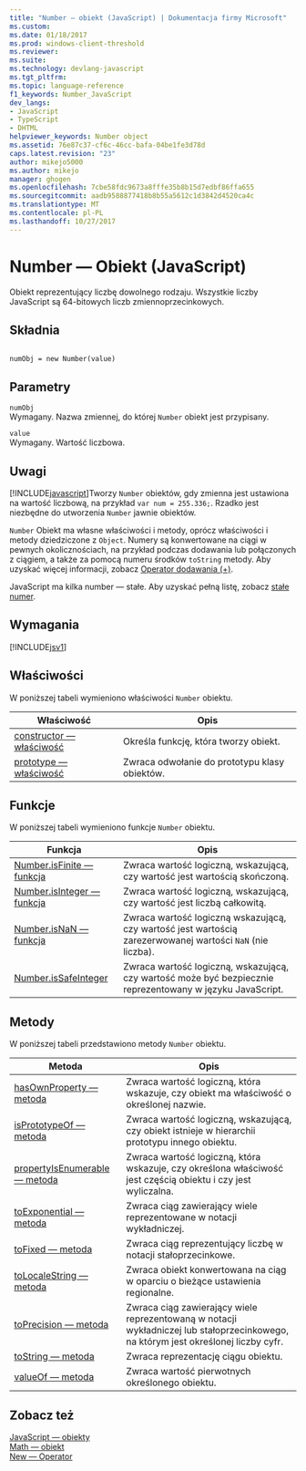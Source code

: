 ```yaml
---
title: "Number — obiekt (JavaScript) | Dokumentacja firmy Microsoft"
ms.custom: 
ms.date: 01/18/2017
ms.prod: windows-client-threshold
ms.reviewer: 
ms.suite: 
ms.technology: devlang-javascript
ms.tgt_pltfrm: 
ms.topic: language-reference
f1_keywords: Number_JavaScript
dev_langs:
- JavaScript
- TypeScript
- DHTML
helpviewer_keywords: Number object
ms.assetid: 76e87c37-cf6c-46cc-bafa-04be1fe3d78d
caps.latest.revision: "23"
author: mikejo5000
ms.author: mikejo
manager: ghogen
ms.openlocfilehash: 7cbe58fdc9673a8fffe35b8b15d7edbf86ffa655
ms.sourcegitcommit: aadb9588877418b8b55a5612c1d3842d4520ca4c
ms.translationtype: MT
ms.contentlocale: pl-PL
ms.lasthandoff: 10/27/2017
---
```

# <a name="number-object-javascript"></a>Number — Obiekt (JavaScript)
Obiekt reprezentujący liczbę dowolnego rodzaju. Wszystkie liczby JavaScript są 64-bitowych liczb zmiennoprzecinkowych.  
  
## <a name="syntax"></a>Składnia  
  
```  
  
numObj = new Number(value)  
```  
  
## <a name="parameters"></a>Parametry  
 `numObj`  
 Wymagany. Nazwa zmiennej, do której `Number` obiekt jest przypisany.  
  
 `value`  
 Wymagany. Wartość liczbowa.  
  
## <a name="remarks"></a>Uwagi  
 [!INCLUDE[javascript](../../javascript/includes/javascript-md.md)]Tworzy `Number` obiektów, gdy zmienna jest ustawiona na wartość liczbową, na przykład `var num = 255.336;`. Rzadko jest niezbędne do utworzenia `Number` jawnie obiektów.  
  
 `Number` Obiekt ma własne właściwości i metody, oprócz właściwości i metody dziedziczone z `Object`. Numery są konwertowane na ciągi w pewnych okolicznościach, na przykład podczas dodawania lub połączonych z ciągiem, a także za pomocą numeru środków `toString` metody. Aby uzyskać więcej informacji, zobacz [Operator dodawania (+)](../../javascript/reference/addition-operator-decrement-javascript.md).  
  
 JavaScript ma kilka number — stałe. Aby uzyskać pełną listę, zobacz [stałe numer](../../javascript/reference/number-constants-javascript.md).  
  
## <a name="requirements"></a>Wymagania  
 [!INCLUDE[jsv1](../../javascript/misc/includes/jsv1-md.md)]  
  
## <a name="properties"></a>Właściwości  
 W poniższej tabeli wymieniono właściwości `Number` obiektu.  
  
|Właściwość|Opis|  
|--------------|-----------------|  
|[constructor — właściwość](../../javascript/reference/constructor-property-object-javascript.md)|Określa funkcję, która tworzy obiekt.|  
|[prototype — właściwość](../../javascript/reference/prototype-property-object-javascript.md)|Zwraca odwołanie do prototypu klasy obiektów.|  
  
## <a name="functions"></a>Funkcje  
 W poniższej tabeli wymieniono funkcje `Number` obiektu.  
  
|Funkcja|Opis|  
|--------------|-----------------|  
|[Number.isFinite — funkcja](../../javascript/reference/number-isfinite-function-number-javascript.md)|Zwraca wartość logiczną, wskazującą, czy wartość jest wartością skończoną.|  
|[Number.isInteger — funkcja](../../javascript/reference/number-isinteger-function-number-javascript.md)|Zwraca wartość logiczną, wskazującą, czy wartość jest liczbą całkowitą.|  
|[Number.isNaN — funkcja](../../javascript/reference/number-isnan-function-number-javascript.md)|Zwraca wartość logiczną wskazującą, czy wartość jest wartością zarezerwowanej wartości `NaN` (nie liczba).|  
|[Number.isSafeInteger](../../javascript/reference/number-issafeinteger-number-javascript.md)|Zwraca wartość logiczną, wskazującą, czy wartość może być bezpiecznie reprezentowany w języku JavaScript.|  
  
## <a name="methods"></a>Metody  
 W poniższej tabeli przedstawiono metody `Number` obiektu.  
  
|Metoda|Opis|  
|------------|-----------------|  
|[hasOwnProperty — metoda](../../javascript/reference/hasownproperty-method-object-javascript.md)|Zwraca wartość logiczną, która wskazuje, czy obiekt ma właściwość o określonej nazwie.|  
|[isPrototypeOf — metoda](../../javascript/reference/isprototypeof-method-object-javascript.md)|Zwraca wartość logiczną, wskazującą, czy obiekt istnieje w hierarchii prototypu innego obiektu.|  
|[propertyIsEnumerable — metoda](../../javascript/reference/propertyisenumerable-method-object-javascript.md)|Zwraca wartość logiczną, która wskazuje, czy określona właściwość jest częścią obiektu i czy jest wyliczalna.|  
|[toExponential — metoda](../../javascript/reference/toexponential-method-number-javascript.md)|Zwraca ciąg zawierający wiele reprezentowane w notacji wykładniczej.|  
|[toFixed — metoda](../../javascript/reference/tofixed-method-number-javascript.md)|Zwraca ciąg reprezentujący liczbę w notacji stałoprzecinkowe.|  
|[toLocaleString — metoda](../../javascript/reference/tolocalestring-number.md)|Zwraca obiekt konwertowana na ciąg w oparciu o bieżące ustawienia regionalne.|  
|[toPrecision — metoda](../../javascript/reference/toprecision-method-number-javascript.md)|Zwraca ciąg zawierający wiele reprezentowaną w notacji wykładniczej lub stałoprzecinkowego, na którym jest określonej liczby cyfr.|  
|[toString — metoda](../../javascript/reference/tostring-method-object-javascript.md)|Zwraca reprezentację ciągu obiektu.|  
|[valueOf — metoda](../../javascript/reference/valueof-method-object-javascript.md)|Zwraca wartość pierwotnych określonego obiektu.|  
  
## <a name="see-also"></a>Zobacz też  
 [JavaScript — obiekty](../../javascript/reference/javascript-objects.md)   
 [Math — obiekt](../../javascript/reference/math-object-javascript.md)   
 [New — Operator](../../javascript/reference/new-operator-decrementjavascript.md)